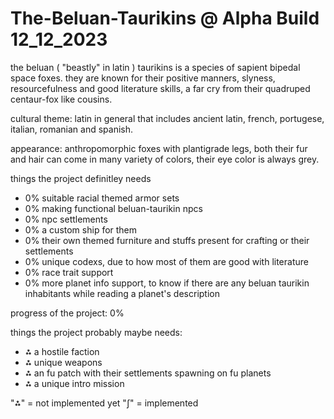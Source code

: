 # The-Beluan-Taurikins @ Alpha Build 12_12_2023

the beluan ( "beastly" in latin )  taurikins is a species of sapient bipedal space foxes. they are known for their positive manners, slyness, resourcefulness and good literature skills, a far cry from their quadruped centaur-fox like cousins.

cultural theme: latin in general that includes ancient latin, french, portugese, italian, romanian and spanish.

appearance: anthropomorphic foxes with plantigrade legs, both their fur and hair can come in many variety of colors, their eye color is always grey.




things the project definitley needs
- 0% suitable racial themed armor sets
- 0% making functional beluan-taurikin npcs
- 0% npc settlements
- 0% a custom ship for them
- 0% their own themed furniture and stuffs present for crafting or their settlements
- 0% unique codexs, due to how most of them are good with literature
- 0% race trait support
- 0% more planet info support, to know if there are any beluan taurikin inhabitants while reading a planet's description

progress of the project: 0%

things the project probably maybe needs:
- ⁂ a hostile faction
- ⁂ unique weapons
- ⁂ an fu patch with their settlements spawning on fu planets
- ⁂ a unique intro mission
 
"⁂" = not implemented yet
"∫" = implemented
